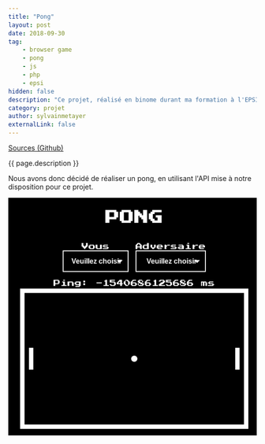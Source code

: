 ```yaml
---
title: "Pong"
layout: post
date: 2018-09-30
tag: 
    - browser game
    - pong
    - js
    - php
    - epsi
hidden: false
description: "Ce projet, réalisé en binome durant ma formation à l'EPSI avait pour but de concevoir un jeu avec un système temps réel."
category: projet
author: sylvainmetayer
externalLink: false
---
```


[Sources (Github)](https://github.com/EPSIBordeaux/temps-reel)

{{ page.description }}

Nous avons donc décidé de réaliser un pong, en utilisant l'API mise à notre disposition pour ce projet.

![Illustration du pong](/assets/images/projets/pong.png)
